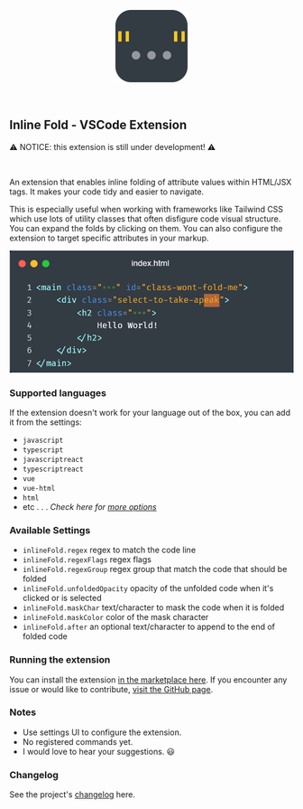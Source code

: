 <p align="center">
    <img src="./res/icon.png" width="128" />
</p>
<br />

## Inline Fold - VSCode Extension
⚠️ NOTICE: this extension is still under development! ⚠️

<br />

An extension that enables inline folding of attribute values within HTML/JSX tags. It makes your code tidy and easier to navigate.

This is especially useful when working with frameworks like Tailwind CSS which use lots of utility classes that often disfigure code visual structure. You can expand the folds by clicking on them. You can also configure the extension to target specific attributes in your markup.

<p align="center">
    <img src="./res/carbon.png" />
</p>

### Supported languages

If the extension doesn't work for your language out of the box, you can add it from the settings:

- `javascript`
- `typescript`
- `javascriptreact`
- `typescriptreact`
- `vue`
- `vue-html`
- `html`
- etc . . . *Check here for <a href="https://code.visualstudio.com/docs/languages/identifiers#_known-language-identifiers">more options</a>*

### Available Settings
- `inlineFold.regex` regex to match the code line
- `inlineFold.regexFlags` regex flags
- `inlineFold.regexGroup` regex group that match the code that should be folded
- `inlineFold.unfoldedOpacity` opacity of the unfolded code when it's clicked or is selected
- `inlineFold.maskChar` text/character to mask the code when it is folded
- `inlineFold.maskColor` color of the mask character
- `inlineFold.after` an optional text/character to append to the end of folded code

### Running the extension
You can install the extension <a href="https://marketplace.visualstudio.com/items?itemName=moalamri.inline-fold"> in the marketplace here</a>. If you encounter any issue or would like to contribute, <a href="https://github.com/moalamri/vscode-inline-fold">visit the GitHub page</a>.

### Notes
- Use settings UI to configure the extension.
- No registered commands yet.
- I would love to hear your suggestions. 😃

### Changelog
See the project's <a href="CHANGELOG.md"> changelog</a> here.
